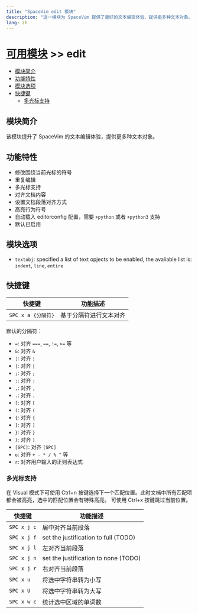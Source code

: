 ```yaml
---
title: "SpaceVim edit 模块"
description: "这一模块为 SpaceVim 提供了更好的文本编辑体验，提供更多种文本对象。"
lang: zh
---
```


# [可用模块](../) >> edit

<!-- vim-markdown-toc GFM -->

- [模块简介](#模块简介)
- [功能特性](#功能特性)
- [模块选项](#模块选项)
- [快捷键](#快捷键)
  - [多光标支持](#多光标支持)

<!-- vim-markdown-toc -->

## 模块简介

该模块提升了 SpaceVim 的文本编辑体验，提供更多种文本对象。

## 功能特性

- 修改围绕当前光标的符号
- 重复编辑
- 多光标支持
- 对齐文档内容
- 设置文档段落对齐方式
- 高亮行为符号
- 自动载入 editorconfig 配置，需要 `+python` 或者 `+python3` 支持
- 默认已启用

## 模块选项

- `textobj`: specified a list of text opjects to be enabled, the avaliable list is: `indent`, `line`, `entire`

## 快捷键

| 快捷键             | 功能描述               |
| ------------------ | ---------------------- |
| `SPC x a {分隔符}` | 基于分隔符进行文本对齐 |

默认的分隔符：

- `=`: 对齐 `===`, `==`, `!=`, `>=` 等
- `&`: 对齐 `&`
- `¦`: 对齐 `¦`
- `|`: 对齐 `|`
- `;`: 对齐 `;`
- `:`: 对齐 `:`
- `,`: 对齐 `,`
- `.`: 对齐 `.`
- `[`: 对齐 `[`
- `(`: 对齐 `(`
- `{`: 对齐 `{`
- `]`: 对齐 `]`
- `}`: 对齐 `}`
- `)`: 对齐 `)`
- `[SPC]`: 对齐 `[SPC]`
- `o`: 对齐 `+ - * / % ^` 等
- `r`: 对齐用户输入的正则表达式

### 多光标支持

在 Visual 模式下可使用 Ctrl+n 按键选择下一个匹配位置。此时文档中所有匹配项都会被高亮，选中的匹配位置会有特殊高亮。
可使用 Ctrl+x 按键跳过当前位置。

| 快捷键      | 功能描述                             |
| ----------- | ------------------------------------ |
| `SPC x j c` | 居中对齐当前段落                     |
| `SPC x j f` | set the justification to full (TODO) |
| `SPC x j l` | 左对齐当前段落                       |
| `SPC x j n` | set the justification to none (TODO) |
| `SPC x j r` | 右对齐当前段落                       |
| `SPC x u`   | 将选中字符串转为小写                 |
| `SPC x U`   | 将选中字符串转为大写                 |
| `SPC x w c` | 统计选中区域的单词数                 |

